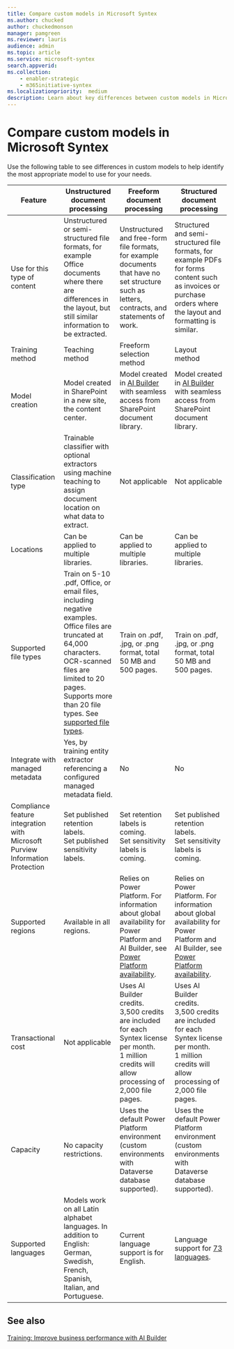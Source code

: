 ```yaml
---
title: Compare custom models in Microsoft Syntex
ms.author: chucked
author: chuckedmonson
manager: pamgreen
ms.reviewer: lauris
audience: admin
ms.topic: article
ms.service: microsoft-syntex
search.appverid: 
ms.collection: 
    - enabler-strategic
    - m365initiative-syntex
ms.localizationpriority:  medium
description: Learn about key differences between custom models in Microsoft Syntex.
---
```


# Compare custom models in Microsoft Syntex 

Use the following table to see differences in custom models to help identify the most appropriate model to use for your needs.

| Feature | Unstructured document processing | Freeform document processing | Structured document processing |
| ------- | ------- | ------- | ------- |
| Use for this type of content | Unstructured or semi-structured file formats, for example Office documents where there are differences in the layout, but still similar information to be extracted. | Unstructured and free-form file formats, for example documents that have no set structure such as letters, contracts, and statements of work. | Structured and semi-structured file formats, for example PDFs for forms content such as invoices or purchase orders where the layout and formatting is similar. |
| Training method | Teaching method | Freeform selection method | Layout method |
| Model creation | Model created in SharePoint in a new site, the content center.  | Model created in [AI Builder](/ai-builder/overview) with seamless access from SharePoint document library.| Model created in [AI Builder](/ai-builder/overview) with seamless access from SharePoint document library. |
| Classification type | Trainable classifier with optional extractors using machine teaching to assign document location on what data to extract. | Not applicable | Not applicable |
| Locations | Can be applied to multiple libraries. | Can be applied to multiple libraries. | Can be applied to multiple libraries. |
| Supported file types | Train on 5-10 .pdf, Office, or email files, including negative examples.<br>Office files are truncated at 64,000 characters. OCR-scanned files are limited to 20 pages. Supports more than 20 file types. See [supported file types](requirements-and-limitations.md#unstructured-document-processing).  | Train on .pdf, .jpg, or .png format, total 50 MB and 500 pages. | Train on .pdf, .jpg, or .png format, total 50 MB and 500 pages. |
| Integrate with managed metadata | Yes, by training entity extractor referencing a configured managed metadata field. | No | No |
| Compliance feature integration with Microsoft Purview Information Protection | Set published retention labels.<br>Set published sensitivity labels. | Set retention labels is coming. <br>Set sensitivity labels is coming. | Set published retention labels. <br>Set sensitivity labels is coming. |
| Supported regions| Available in all regions. | Relies on Power Platform. For information about global availability for Power Platform and AI Builder, see [Power Platform availability](https://dynamics.microsoft.com/geographic-availability/). | Relies on Power Platform. For information about global availability for Power Platform and AI Builder, see [Power Platform availability](https://dynamics.microsoft.com/geographic-availability/). |
| Transactional cost | Not applicable | Uses AI Builder credits.<br>3,500 credits are included for each Syntex license per month.<br>1 million credits will allow processing of 2,000 file pages. | Uses AI Builder credits.<br>3,500 credits are included for each Syntex license per month.<br>1 million credits will allow processing of 2,000 file pages. |
| Capacity | No capacity restrictions. | Uses the default Power Platform environment (custom environments with Dataverse database supported). | Uses the default Power Platform environment (custom environments with Dataverse database supported). |
| Supported languages| Models work on all Latin alphabet languages. In addition to English: German, Swedish, French, Spanish, Italian, and Portuguese. | Current language support is for English. | Language support for [73 languages](/ai-builder/form-processing-model-requirements.md#languages-supported). |

## See also

[Training: Improve business performance with AI Builder](/training/paths/improve-business-performance-ai-builder/?source=learn)


